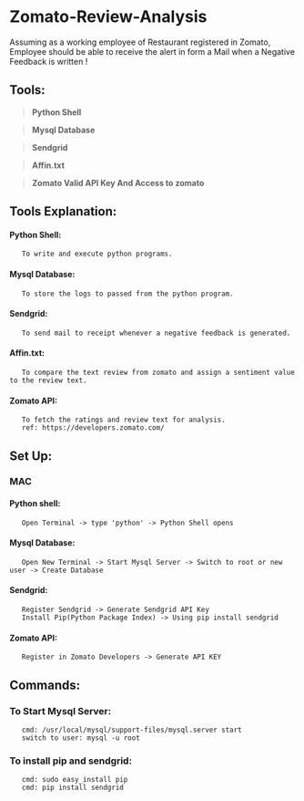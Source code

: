 # Zomato-Review-Analysis
Assuming as a working employee of Restaurant registered in Zomato, Employee should be able to receive the alert in form a Mail when a Negative Feedback is written !

## Tools:
  
  > **Python Shell**
  
  > **Mysql Database**
  
  > **Sendgrid**
  
  > **Affin.txt**
  
  > **Zomato Valid API Key And Access to zomato**
  
## Tools Explanation:
  
  #### **Python Shell:** 
       To write and execute python programs.
  #### **Mysql Database:**
       To store the logs to passed from the python program.
  #### **Sendgrid:** 
       To send mail to receipt whenever a negative feedback is generated.
  #### **Affin.txt:** 
       To compare the text review from zomato and assign a sentiment value to the review text.
  #### **Zomato API:** 
       To fetch the ratings and review text for analysis.
       ref: https://developers.zomato.com/

## Set Up:

  ### **MAC**
  #### Python shell:
       Open Terminal -> type 'python' -> Python Shell opens
  #### Mysql Database:
       Open New Terminal -> Start Mysql Server -> Switch to root or new user -> Create Database
  #### Sendgrid:
       Register Sendgrid -> Generate Sendgrid API Key
       Install Pip(Python Package Index) -> Using pip install sendgrid
  #### Zomato API:
       Register in Zomato Developers -> Generate API KEY

## Commands:
  
  ### To Start Mysql Server:
       cmd: /usr/local/mysql/support-files/mysql.server start
       switch to user: mysql -u root
  ### To install pip and sendgrid:
       cmd: sudo easy_install pip
       cmd: pip install sendgrid
       
       
              
       
